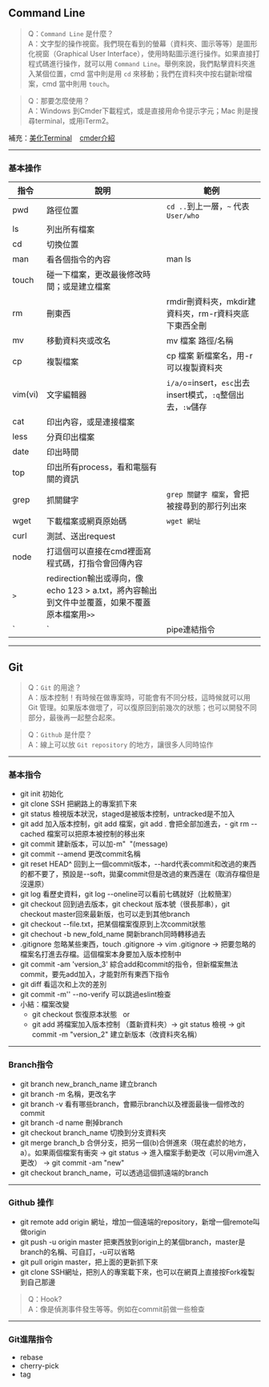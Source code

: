 ## Command Line
> Q：`Command Line` 是什麼？  
> A：文字型的操作視窗。我們現在看到的螢幕（資料夾、圖示等等）是圖形化視窗（Graphical User Interface），使用時點圖示進行操作。如果直接打程式碼進行操作，就可以用 `Command Line`。舉例來說，我們點擊資料夾進入某個位置，cmd 當中則是用 `cd` 來移動；我們在資料夾中按右鍵新增檔案，cmd 當中則用 `touch`。

> Q：那要怎麼使用？  
> A：Windows 到Cmder下載程式，或是直接用命令提示字元；Mac 則是搜尋terminal，或用iTerm2。

補充：[美化Terminal]()    [cmder介紹]()

---
### 基本操作
|  指令   |說明                             |  範例                      |
|---------|--------------------------------|----------------------------|
|pwd      |路徑位置                         |`cd ..`到上一層，`~` 代表`User/who` |
|ls       |列出所有檔案                     |                            |
|cd       |切換位置                         |                            |
|man      |看各個指令的內容                  |man ls                      |
|touch    |碰一下檔案，更改最後修改時間；或是建立檔案|                      |
|rm       |刪東西   |rmdir刪資料夾，mkdir建資料夾，rm-r資料夾底下東西全刪    |
|mv       |移動資料夾或改名                  |mv 檔案 路徑/名稱            |
|cp       |複製檔案                |cp 檔案 新檔案名，用-r可以複製資料夾    |
|vim(vi)  |文字編輯器 |`i/a/o`=insert，`esc`出去insert模式，`:q`整個出去，`:w`儲存    |
|cat      |印出內容，或是連接檔案             |                          |
|less     |分頁印出檔案                      |                          |
|date     |印出時間                          |                          |
|top      |印出所有process，看和電腦有關的資訊 |                          |
|grep     |抓關鍵字   |`grep 關鍵字 檔案`，會把被搜尋到的那行列出來         |
|wget     |下載檔案或網頁原始碼               |`wget 網址`                |
|curl     |測試、送出request                 |                           |
|node     |打這個可以直接在cmd裡面寫程式碼，打指令會回傳內容   |    |
|`>`      |redirection輸出或導向，像echo 123 > a.txt，將內容輸出到文件中並覆蓋，如果不覆蓋原本檔案用`>>`   |  |
|`|`      |pipe連結指令                     |                            |


---

## Git
> Q：`Git` 的用途？  
> A：版本控制！有時候在做專案時，可能會有不同分枝，這時候就可以用 Git 管理。如果版本做壞了，可以復原回到前幾次的狀態；也可以開發不同部分，最後再一起整合起來。

> Q：`Github` 是什麼？  
> A：線上可以放 `Git repository` 的地方，讓很多人同時協作

---

### 基本指令
- git init 初始化
- git clone SSH 把網路上的專案抓下來
- git status 檢視版本狀況，staged是被版本控制，untracked是不加入
- git add 加入版本控制，git add 檔案，git add . 會把全部加進去，- git rm --cached 檔案可以把原本被控制的移出來
- git commit 建新版本，可以加-m"  "(message)
- git commit --amend 更改commit名稱
- git reset HEAD^ 回到上一個commit版本，--hard代表commit和改過的東西的都不要了，預設是--soft，拋棄commit但是改過的東西還在（取消存檔但是沒還原）
- git log 看歷史資料，git log --oneline可以看前七碼就好（比較簡潔）
- git checkout 回到過去版本，git checkout 版本號（很長那串），git checkout master回來最新版，也可以走到其他branch
- git checkout --file.txt，把某個檔案復原到上次commit狀態
- git chechout -b new_fold_name 開新branch同時轉移過去
- .gitignore 忽略某些東西，touch .gitignore → vim .gitignore → 把要忽略的檔案名打進去存檔。這個檔案本身要加入版本控制中
- git commit -am 'version_3' 綜合add和commit的指令，但新檔案無法commit，要先add加入，才能對所有東西下指令
- git diff 看這次和上次的差別
- git commit -m'' --no-verify 可以跳過eslint檢查
- 小結：檔案改變
    - git checkout 恢復原本狀態   or
    - git add 將檔案加入版本控制 （蓋新資料夾）→ git status 檢視 → git commit -m "version_2" 建立新版本（改資料夾名稱）

---

### Branch指令
- git branch new_branch_name 建立branch
- git branch -m 名稱，更改名字
- git branch -v 看有哪些branch，會顯示branch以及裡面最後一個修改的commit
- git branch -d name 刪掉branch
- git checkout branch_name 切換到分支資料夾
- git merge branch_b 合併分支，把另一個(b)合併進來（現在處於的地方，a）。如果兩個檔案有衝突 → git status → 進入檔案手動更改（可以用vim進入更改） → git commit -am "new"
- git checkout branch_name，可以透過這個抓遠端的branch

---

### Github 操作
- git remote add origin 網址，增加一個遠端的repository，新增一個remote叫做origin
- git push -u origin master 把東西放到origin上的某個branch，master是branch的名稱、可自訂，-u可以省略
- git pull origin master，把上面的更新抓下來
- git clone SSH網址，把別人的專案載下來，也可以在網頁上直接按Fork複製到自己那邊

> Q：Hook?  
> A：像是偵測事件發生等等。例如在commit前做一些檢查

---
### Git進階指令
- rebase
- cherry-pick
- tag